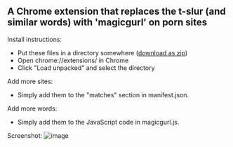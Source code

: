 A Chrome extension that replaces the t-slur (and similar words) with 'magicgurl' on porn sites
----------------------------------------------------------------------------------------------

Install instructions:
- Put these files in a directory somewhere ([download as zip](https://github.com/clairexen/magicgurl/zipball/master/))
- Open chrome://extensions/ in Chrome
- Click "Load unpacked" and select the directory

Add more sites:
- Simply add them to the "matches" section in manifest.json.

Add more words:
- Simply add them to the JavaScript code in magicgurl.js.

Screenshot:
![image](https://user-images.githubusercontent.com/59544343/80311747-bb6b8a80-87e1-11ea-8d2d-537e5834eebf.png)
